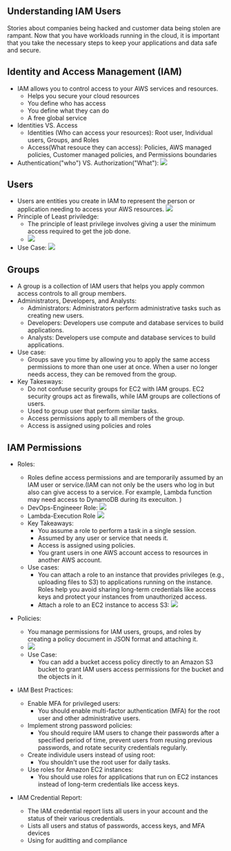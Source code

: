 ## Understanding IAM Users 
Stories about companies being hacked and customer data being stolen are rampant. Now that you have workloads running in the cloud, it is important that you take the necessary steps to keep your applications and data safe and secure.

## Identity and Access Management (IAM)
- IAM allows you to control access to your AWS services and resources.
    - Helps you secure your cloud resources
    - You define who has access
    - You define what they can do 
    - A free global service 
- Identities VS. Access
    - Identities (Who can access your resources): Root user, Individual users, Groups, and Roles
    - Access(What resouce they can access): Policies, AWS managed policies, Customer managed policies, and Permissions boundaries 
- Authentication("who") VS. Authorization("What"): 
    ![](./AWS_Security_Images/AuthenticationAuthorization.png)

## Users 
- Users are entities you create in IAM to represent the person or application needing to access your AWS resources.
![](./AWS_Security_Images/Users.png)
- Principle of Least priviledge: 
    - The principle of least privilege involves giving a user the minimum access required to get the job done. 
    - ![](./AWS_Security_Images/PrincipleLeastPriviledge.png)
- Use Case:
    ![](./AWS_Security_Images/UserUseCase.png)

## Groups 
- A group is a collection of IAM users that helps you apply common access controls to all group members.
- Administrators, Developers, and Analysts: 
    - Administrators: Administrators perform administrative tasks such as creating new users.
    - Developers: Developers use compute and database services to build applications.
    - Analysts: Developers use compute and database services to build applications.
- Use case: 
    - Groups save you time by allowing you to apply the same access permissions to more than one user at once. When a user no longer needs access, they can be removed from the group.
- Key Takesways: 
    - Do not confuse security groups for EC2 with IAM groups. EC2 security groups act as firewalls, while IAM groups are collections of users.
    - Used to group user that perform similar tasks.
    - Access permissions apply to all members of the group.
    - Access is assigned using policies and roles



## IAM Permissions 
- Roles: 
    - Roles define access permissions and are temporarily assumed by an IAM user or service.(IAM can not only be the users who log in but also can give access to a service. For example, Lambda function may need access to DynamoDB during its execuiton. )
    - DevOps-Engineeer Role: 
        ![](./AWS_Security_Images/DevOps_Engineer.png)
    - Lambda-Execution Role
        ![](./AWS_Security_Images/Lambda_Execution.png)
    - Key Takeaways: 
        - You assume a role to perform a task in a single session. 
        - Assumed by any user or service that needs it.
        - Access is assigned using policies.
        - You grant users in one AWS account access to resources in another AWS account.
    - Use cases: 
        - You can attach a role to an instance that provides privileges (e.g., uploading files to S3) to applications running on the instance. Roles help you avoid sharing long-term credentials like access keys and protect your instances from unauthorized access.
        - Attach a role to an EC2 instance to access S3: 
        ![](./AWS_Security_Images/Role_for_EC2_to_Access_S3.png)

- Policies: 
    - You manage permissions for IAM users, groups, and roles by creating a policy document in JSON format and attaching it.
    - ![](./AWS_Security_Images/Policy.png)
    - Use Case: 
        - You can add a bucket access policy directly to an Amazon S3 bucket to grant IAM users access permissions for the bucket and the objects in it.

- IAM Best Practices: 
    - Enable MFA for privileged users: 
        - You should enable multi-factor authentication (MFA) for the root user and other administrative users.
    - Implement strong password policies: 
        - You should require IAM users to change their passwords after a specified period of time, prevent users from reusing previous passwords, and rotate security credentials regularly.
    - Create individule users instead of using root: 
        - You shouldn't use the root user for daily tasks. 
    - Use roles for Amazon EC2 instances: 
        - You should use roles for applications that run on EC2 instances instead of long-term credentials like access keys.

- IAM Credential Report: 
    - The IAM credential report lists all users in your account and the status of their various credentials.
    - Lists all users and status of passwords, access keys, and MFA devices
    - Using for auditting and compliance
